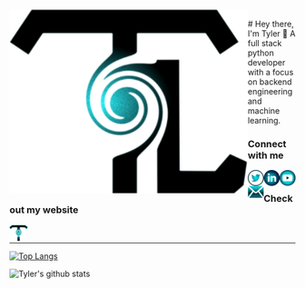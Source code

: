 <img align="left" alt="codeSTACKr.com" width="420px" src="./perfect.svg" />
<br>
# Hey there, I'm Tyler 👋
A full stack python developer with a focus on backend engineering and machine learning.

### Connect with me

[<img align="left" alt="codeSTACKr | Twitter" width="28px" src="./twitter_custom.png" />][twitter]
[<img align="left" alt="codeSTACKr | LinkedIn" width="28px" src="./linkedin_custom.png" />][linkedin]
[<img align="left" alt="codeSTACKr | Youtube" width="28px" src="./youtube_light.svg" />][youtube]
[<img align="left" alt="codeSTACKr | Mail" width="28px" src="./mail.svg" />][mail]
<br>
### Check out my website
[<img align="left" alt="codeSTACKr.com" width="32px" src="./LAST_FLAVY.png" />][website]




<br />

[website]: https://lozano.ai
[twitter]: https://twitter.com/lozano_ai
[youtube]: https://www.youtube.com/channel/UCT8lhfeQYSyJuMlR28dDDdw?view_as=subscriber
[linkedin]: https://linkedin.com/in/tylerlozano
[mail]: mailto:tyler.m.lozano@gmail.com

<hr>

[![Top Langs](https://github-readme-stats.vercel.app/api/top-langs/?username=tylerlozano&theme=tokyonight)](https://github.com/tylerlozano/github-readme-stats)

![Tyler's github stats](https://github-readme-stats.vercel.app/api?username=tylerlozano&theme=tokyonight)

<!-- 
- 🔭 I’m currently working on my Bootstrap-Vue and FastAPI website
- 🌱 I’m currently learning System Design
- 👯 I’m looking to collaborate on anything that helps sustainability
- 🤔 I’m looking for help with Vuex
- 💬 Ask me about anything
- 📫 How to reach me: tyler.m.lozano@gmail.com
- ⚡ Fun fact: If Pinocchio says “My Nose Will Grow Now”, it would cause a paradox. -->
